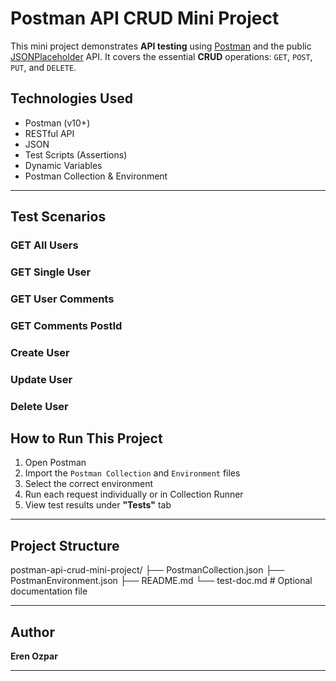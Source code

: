 # Postman API CRUD Mini Project

This mini project demonstrates **API testing** using [Postman](https://www.postman.com/) and the public [JSONPlaceholder](https://jsonplaceholder.typicode.com/) API. It covers the essential **CRUD** operations: `GET`, `POST`, `PUT`, and `DELETE`.

## Technologies Used

- Postman (v10+)
- RESTful API
- JSON
- Test Scripts (Assertions)
- Dynamic Variables
- Postman Collection & Environment

---

## Test Scenarios
### GET All Users
### GET Single User
### GET User Comments
### GET Comments PostId
### Create User
### Update User
### Delete User


##  How to Run This Project

1. Open Postman
2. Import the `Postman Collection` and `Environment` files
3. Select the correct environment
4. Run each request individually or in Collection Runner
5. View test results under **"Tests"** tab

---

## Project Structure

postman-api-crud-mini-project/
├── PostmanCollection.json
├── PostmanEnvironment.json
├── README.md
└── test-doc.md # Optional documentation file


---

## Author

**Eren Ozpar**  

---
